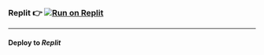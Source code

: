 ### Replit 👉 [![Run on Replit](https://replit.com/badge/github/leather85/replnginx)](https://replit.com/github/sbwml/hello-repl)

---------------------

#### Deploy to *Replit*
